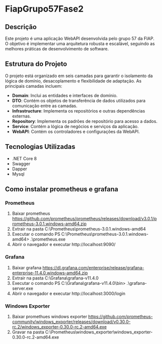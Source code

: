 # FiapGrupo57Fase2

## Descrição
Este projeto é uma aplicação WebAPI desenvolvida pelo grupo 57 da FIAP. O objetivo é implementar uma arquitetura robusta e escalável, seguindo as melhores práticas de desenvolvimento de software.

## Estrutura do Projeto
O projeto está organizado em seis camadas para garantir o isolamento da lógica de domínio, desacoplamento e flexibilidade de adaptação. As principais camadas incluem:

- **Domain**: Inclui as entidades e interfaces de domínio.
- **DTO**: Contém os objetos de transferência de dados utilizados para comunicação entre as camadas.
- **Infrastructure**: Implementa os repositórios e outras dependências externas.
- **Repository**: Implementa os padrões de repositório para acesso a dados.
- **Service**: Contém a lógica de negócios e serviços da aplicação.
- **WebAPI**: Contém os controladores e configurações da WebAPI.

## Tecnologias Utilizadas
- .NET Core 8
- Swagger
- Dapper
- Mysql


## Como instalar prometheus e grafana

### Prometheus
1. Baixar prometheus https://github.com/prometheus/prometheus/releases/download/v3.0.1/prometheus-3.0.1.windows-amd64.zip
2. Extrair na pasta C:\Prometheus\prometheus-3.0.1.windows-amd64
3. Executar o comando PS C:\Prometheus\prometheus-3.0.1.windows-amd64> .\prometheus.exe
4. Abrir o navegador e executar http://localhost:9090/

### Grafana
1. Baixar grafana https://dl.grafana.com/enterprise/release/grafana-enterprise-11.4.0.windows-amd64.zip
2. Extrair na pasta C:\Grafana\grafana-v11.4.0
3. Executar o comando PS C:\Grafana\grafana-v11.4.0\bin> .\grafana-server.exe
4. Abrir o navegador e executar http://localhost:3000/login

### Windows Exporter
1. Baixar promethues windows exporter https://github.com/prometheus-community/windows_exporter/releases/download/v0.30.0-rc.2/windows_exporter-0.30.0-rc.2-amd64.exe
2. Gravar na pasta C:\Prometheus\windows_exporter\windows_exporter-0.30.0-rc.2-amd64.exe
